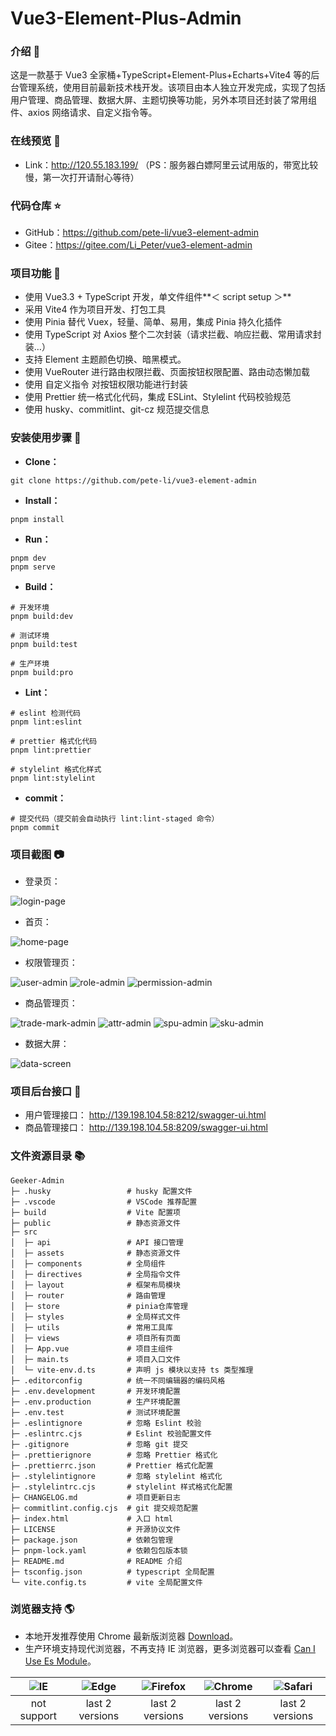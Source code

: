 # Vue3-Element-Plus-Admin

### 介绍 📖

这是一款基于 Vue3 全家桶+TypeScript+Element-Plus+Echarts+Vite4 等的后台管理系统，使用目前最新技术栈开发。该项目由本人独立开发完成，实现了包括用户管理、商品管理、数据大屏、主题切换等功能，另外本项目还封装了常用组件、axios 网络请求、自定义指令等。

### 在线预览 👀

- Link：http://120.55.183.199/ （PS：服务器白嫖阿里云试用版的，带宽比较慢，第一次打开请耐心等待）

### 代码仓库 ⭐

- GitHub：https://github.com/pete-li/vue3-element-admin
- Gitee：https://gitee.com/Li_Peter/vue3-element-admin

### 项目功能 🔨

- 使用 Vue3.3 + TypeScript 开发，单文件组件**＜ script setup ＞**
- 采用 Vite4 作为项目开发、打包工具
- 使用 Pinia 替代 Vuex，轻量、简单、易用，集成 Pinia 持久化插件
- 使用 TypeScript 对 Axios 整个二次封装（请求拦截、响应拦截、常用请求封装…）
- 支持 Element 主题颜色切换、暗黑模式。
- 使用 VueRouter 进行路由权限拦截、页面按钮权限配置、路由动态懒加载
- 使用 自定义指令 对按钮权限功能进行封装
- 使用 Prettier 统一格式化代码，集成 ESLint、Stylelint 代码校验规范
- 使用 husky、commitlint、git-cz 规范提交信息

### 安装使用步骤 📔

- **Clone：**

```text
git clone https://github.com/pete-li/vue3-element-admin
```

- **Install：**

```text
pnpm install
```

- **Run：**

```text
pnpm dev
pnpm serve
```

- **Build：**

```text
# 开发环境
pnpm build:dev

# 测试环境
pnpm build:test

# 生产环境
pnpm build:pro
```

- **Lint：**

```text
# eslint 检测代码
pnpm lint:eslint

# prettier 格式化代码
pnpm lint:prettier

# stylelint 格式化样式
pnpm lint:stylelint
```

- **commit：**

```text
# 提交代码（提交前会自动执行 lint:lint-staged 命令）
pnpm commit
```

### 项目截图 📷

- 登录页：

![login-page](https://github.com/pete-li/vue3-element-admin/assets/46208115/54e9746c-58c4-4bfd-af46-8520c95b8215)

- 首页：

![home-page](https://github.com/pete-li/vue3-element-admin/assets/46208115/dab311e1-ff78-4fb8-8bb5-0131440439e9)

- 权限管理页：

![user-admin](https://github.com/pete-li/vue3-element-admin/assets/46208115/1fa03122-8918-4978-8ca3-067f79a21bc3)
![role-admin](https://github.com/pete-li/vue3-element-admin/assets/46208115/e86f5051-c23b-448d-b51b-450999042298)
![permission-admin](https://github.com/pete-li/vue3-element-admin/assets/46208115/2232933f-a349-4aff-ac13-09c7f843a4fb)

- 商品管理页：

![trade-mark-admin](https://github.com/pete-li/vue3-element-admin/assets/46208115/3b8ec35d-8425-4891-923f-5cf7f1d58e37)
![attr-admin](https://github.com/pete-li/vue3-element-admin/assets/46208115/1e29ba43-fd2c-4c30-811f-ff61b12c0b3c)
![spu-admin](https://github.com/pete-li/vue3-element-admin/assets/46208115/007978f5-931a-4c65-9dca-ac9f26478452)
![sku-admin](https://github.com/pete-li/vue3-element-admin/assets/46208115/5929cb1c-0a59-47f2-bc1e-e7ac1dfd8370)

- 数据大屏：

![data-screen](https://github.com/pete-li/vue3-element-admin/assets/46208115/0d002488-aa6c-44e5-b6f8-b4628cf64ff5)

### 项目后台接口 🧩

- 用户管理接口： http://139.198.104.58:8212/swagger-ui.html
- 商品管理接口： http://139.198.104.58:8209/swagger-ui.html

### 文件资源目录 📚

```text
Geeker-Admin
├─ .husky                 # husky 配置文件
├─ .vscode                # VSCode 推荐配置
├─ build                  # Vite 配置项
├─ public                 # 静态资源文件
├─ src
│  ├─ api                 # API 接口管理
│  ├─ assets              # 静态资源文件
│  ├─ components          # 全局组件
│  ├─ directives          # 全局指令文件
│  ├─ layout              # 框架布局模块
│  ├─ router              # 路由管理
│  ├─ store               # pinia仓库管理
│  ├─ styles              # 全局样式文件
│  ├─ utils               # 常用工具库
│  ├─ views               # 项目所有页面
│  ├─ App.vue             # 项目主组件
│  ├─ main.ts             # 项目入口文件
│  └─ vite-env.d.ts       # 声明 js 模块以支持 ts 类型推理
├─ .editorconfig          # 统一不同编辑器的编码风格
├─ .env.development       # 开发环境配置
├─ .env.production        # 生产环境配置
├─ .env.test              # 测试环境配置
├─ .eslintignore          # 忽略 Eslint 校验
├─ .eslintrc.cjs          # Eslint 校验配置文件
├─ .gitignore             # 忽略 git 提交
├─ .prettierignore        # 忽略 Prettier 格式化
├─ .prettierrc.json       # Prettier 格式化配置
├─ .stylelintignore       # 忽略 stylelint 格式化
├─ .stylelintrc.cjs       # stylelint 样式格式化配置
├─ CHANGELOG.md           # 项目更新日志
├─ commitlint.config.cjs  # git 提交规范配置
├─ index.html             # 入口 html
├─ LICENSE                # 开源协议文件
├─ package.json           # 依赖包管理
├─ pnpm-lock.yaml         # 依赖包包版本锁
├─ README.md              # README 介绍
├─ tsconfig.json          # typescript 全局配置
└─ vite.config.ts         # vite 全局配置文件
```

### 浏览器支持 🌎

- 本地开发推荐使用 Chrome 最新版浏览器 [Download](https://www.google.com/intl/zh-CN/chrome/)。
- 生产环境支持现代浏览器，不再支持 IE 浏览器，更多浏览器可以查看 [Can I Use Es Module](https://caniuse.com/?search=ESModule)。

| ![IE](https://i.imgtg.com/2023/04/11/8z7ot.png) | ![Edge](https://i.imgtg.com/2023/04/11/8zr3p.png) | ![Firefox](https://i.imgtg.com/2023/04/11/8zKiU.png) | ![Chrome](https://i.imgtg.com/2023/04/11/8zNrx.png) | ![Safari](https://i.imgtg.com/2023/04/11/8zeGj.png) |
| :---------------------------------------------: | :-----------------------------------------------: | :--------------------------------------------------: | :-------------------------------------------------: | :-------------------------------------------------: |
|                   not support                   |                  last 2 versions                  |                   last 2 versions                    |                   last 2 versions                   |                   last 2 versions                   |
